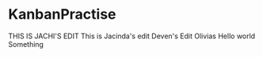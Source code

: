 # KanbanPractise
THIS IS JACHI'S EDIT
This is Jacinda's edit
Deven's Edit
Olivias 
Hello world
Something
